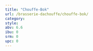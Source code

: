 ```yaml
---
title: "Chouffe-Bok"
url: /brasserie-dachouffe/chouffe-bok/
category: 
style: 
abv: 6.6
ibu: 0
srm: 0
upc: 0
---
```


